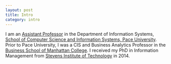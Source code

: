 ```yaml
---
layout: post
title: Intro
category: intro
---
```


I am an [Assistant Professor][Profile] in the Department of Information Systems, [School of Computer Science and Information Systems, Pace University][Seidenberg]. Prior to Pace University, I was a CIS and Business Analytics Professor in the [Business School of Manhattan  College][Business School]. I received my PhD in Information Management from [Stevens Institute of Technology][Stevens] in 2014.
 

[Seidenberg]:[http://www.pace.edu/seidenberg/]
[Profile]: [http://www.pace.edu/seidenberg/sections/meet-the-faculty/faculty-profile?username=ygenc]
[Manhattan]: https://manhattan.edu/faculty/yegingenc
[Business School]: http://www.stevens.edu/business/
[Stevens]:http://www.stevens.edu